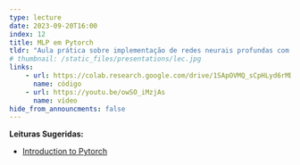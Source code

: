 ```yaml
---
type: lecture
date: 2023-09-20T16:00
index: 12
title: MLP em Pytorch
tldr: "Aula prática sobre implementação de redes neurais profundas com Pytorch."
# thumbnail: /static_files/presentations/lec.jpg
links: 
    - url: https://colab.research.google.com/drive/1SApOVMQ_sCpHLyd6rMDWaIWLYeKiLkDs?usp=sharing
      name: código
    - url: https://youtu.be/owSO_iMzjAs
      name: vídeo
hide_from_announcments: false
---
```

**Leituras Sugeridas:**
- [Introduction to Pytorch](https://pytorch.org/tutorials/beginner/introyt.html)

